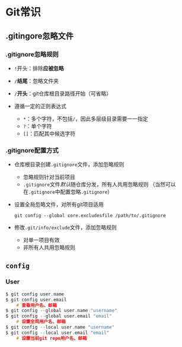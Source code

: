 #	Git常识

##	.gitingore忽略文件

###	.gitignore忽略规则

-	`!`开头：排除**应被忽略**

-	`/`**结尾**：忽略文件夹

-	`/`**开头**：git仓库根目录路径开始（可省略）

-	遵循一定的正则表达式
	-	`*`：多个字符，不包括`/`，因此多层级目录需要一一指定
	-	`?`：单个字符
	-	`[]`：匹配其中候选字符

###	.gitignore配置方式

-	仓库根目录创建`.gitignore`文件，添加忽略规则
	-	忽略规则针对当前项目
	-	`.gitignore`文件*默认*随仓库分发，所有人共用忽略规则
		（当然可以在`.gitignore`中配置忽略`.gitignore`）

-	设置全局忽略文件，对所有git项目适用
	```shell
	git config --global core.excludesfile /path/to/.gitignore
	```

-	修改`.git/info/exclude`文件，添加忽略规则
	-	对单一项目有效
	-	非所有人共用忽略规则

##	`config`

###	User

```c
$ git config user.name
$ git config user.email
	# 查看用户名、邮箱
$ git config --global user.name "username"
$ git config --global user.email "email"
	# 设置全局用户名、邮箱
$ git config --local user.name "username"
$ git config --local user.email "email"
	# 设置当前git repo用户名、邮箱
```






